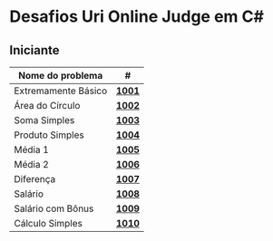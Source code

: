 # Desafios Uri Online Judge em C#
## Iniciante

| Nome do problema | # |
| --- | --- |
| Extremamente Básico | [**1001**](https://github.com/KalebeSantana/URI-DESAFIOS/blob/main/Beginner/uri1001/Program.cs) |
| Área do Círculo | [**1002**](https://github.com/KalebeSantana/URI-DESAFIOS/blob/main/Beginner/uri1002/Program.cs) |
| Soma Simples | [**1003**](https://github.com/KalebeSantana/URI-DESAFIOS/blob/main/Beginner/uri1003/Program.cs) |
| Produto Simples | [**1004**](https://github.com/KalebeSantana/URI-DESAFIOS/blob/main/Beginner/uri1004/Program.cs) |
| Média 1 | [**1005**](https://github.com/KalebeSantana/URI-DESAFIOS/blob/main/Beginner/uri1005/Program.cs) |
| Média 2 | [**1006**](https://github.com/KalebeSantana/URI-DESAFIOS/blob/main/Beginner/uri1006/Program.cs) |
| Diferença | [**1007**](https://github.com/KalebeSantana/URI-DESAFIOS/blob/main/Beginner/uri1007/Program.cs) |
| Salário | [**1008**](https://github.com/KalebeSantana/URI-DESAFIOS/blob/main/Beginner/uri1008/Program.cs) |
| Salário com Bônus | [**1009**](https://github.com/KalebeSantana/URI-DESAFIOS/blob/main/Beginner/uri1009/Program.cs) |
| Cálculo Simples | [**1010**](https://github.com/KalebeSantana/URI-DESAFIOS/blob/main/Beginner/uri1010/Program.cs) |

